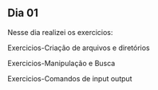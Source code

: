 ## Dia 01
Nesse dia realizei os exercicios:

Exercicios-Criação de arquivos e diretórios

Exercicios-Manipulação e Busca

Exercicios-Comandos de input output

